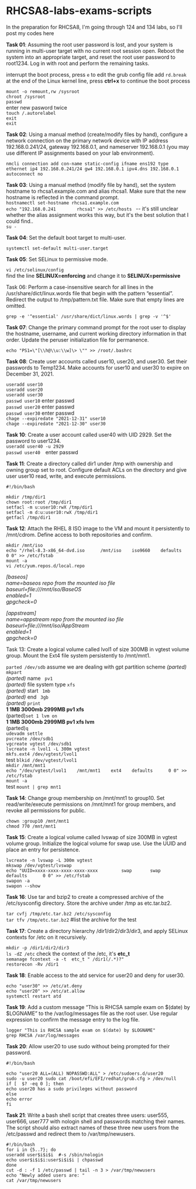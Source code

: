# RHCSA8-labs-exams-scripts
In the preparation for RHCSA8, I'm going through 124 and 134 labs, so I'll post my codes here

**Task 01**: Assuming the root user password is lost, and your system is running in multi-user target with no current root session open. Reboot the system into an appropriate target, and reset the root user password to root1234. Log in with root and perform the remaining tasks.


interrupt the boot process, press `e` to edit the grub config file
add `rd.break` at the end of the Linux kernel line, press **ctrl+x** to continue the boot process

`mount -o remount,rw /sysroot`  
`chroot /sysroot`  
`passwd`  
      enter new pasword twice  
`touch /.autorelabel`  
`exit`  
`exit`  


**Task 02**: Using a manual method (create/modify files by hand), configure a network connection on the primary network device with IP address 192.168.0.241/24, gateway 192.168.0.1, and nameserver 192.168.0.1 (you may use different IP assignments based on your lab environment).
  
`nmcli connection add con-name static-config ifname ens192 type ethernet ip4 192.168.0.241/24 gw4 192.168.0.1 ipv4.dns 192.168.0.1 autoconnect no`  
  
**Task 03**: Using a manual method (modify file by hand), set the system hostname to rhcsa1.example.com and alias rhcsa1. Make sure that the new hostname is reflected in the command prompt.  
`hostnamectl set-hostname rhcsa1.example.com`  
`echo "192.168.0.241        rhcsa1" >> /etc/hosts `  -- it's still unclear whether the alias assignment works this way, but it's the best solution that I could find..    
`su -`  


**Task 04**: Set the default boot target to multi-user.   

`systemctl set-default multi-user.target`  

**Task 05**: Set SELinux to permissive mode.   

`vi /etc/selinux/config`  
find the line **SELINUX=enforcing** and change it to **SELINUX=permissive**  

  
Task 06: Perform a case-insensitive search for all lines in the /usr/share/dict/linux.words file that begin with the pattern “essential”. Redirect the output to /tmp/pattern.txt file. Make sure that empty lines are omitted.

`grep -e '^essential' /usr/share/dict/linux.words | grep -v '^$' `  


**Task 07**: Change the primary command prompt for the root user to display the hostname, username, and current working directory information in that order. Update the peruser initialization file for permanence.  

`echo "PS1=\"[\\h@\\u:\\w]\> \"" >> /root/.bashrc`  

  
**Task 08**: Create user accounts called user10, user20, and user30. Set their passwords to Temp1234. Make accounts for user10 and user30 to expire on December 31, 2021.  

`useradd user10`  
`useradd user20`  
`useradd user30`  
`passwd user10`  enter passwd   
`passwd user20`  enter passwd      
`passwd user30`  enter passwd   
`chage --expiredate "2021-12-31" user10`  
`chage --expiredate "2021-12-30" user30`  
  
**Task 10**: Create a user account called user40 with UID 2929. Set the password to user1234.  
`useradd user40 -u 2929`  
`passwd user40  `enter passwd  


**Task 11**: Create a directory called dir1 under /tmp with ownership and owning group set to root. Configure default ACLs on the directory and give user user10 read, write, and execute permissions.  

`#!/bin/bash`

`mkdir /tmp/dir1`  
`chown root:root /tmp/dir1`  
`setfacl -m u:user10:rwX /tmp/dir1`  
`setfacl -m d:u:user10:rwX /tmp/dir1`  
`getfacl /tmp/dir1`  
  
  
**Task 12**: Attach the RHEL 8 ISO image to the VM and mount it persistently to /mnt/cdrom. Define access to both repositories and confirm.  
  
`mkdir /mnt/iso`  
`echo "/rhel-8.3-x86_64-dvd.iso      /mnt/iso    iso9660    defaults    0 0" >> /etc/fstab`  
`mount -a`  
`vi /etc/yum.repos.d/local.repo`   

_[baseos]_  
_name=baseos repo from the mounted iso file_  
_baseurl=file:///mnt/iso/BaseOS_  
_enabled=1_  
_gpgcheck=0_  
  
_[appstream]_  
_name=appstream repo from the mounted iso file_  
_baseurl=file:///mnt/iso/AppStream_  
_enabled=1_  
_gpgcheck=0_   


Task 13: Create a logical volume called lvol1 of size 300MB in vgtest volume group. Mount the Ext4 file system persistently to /mnt/mnt1.  

`parted /dev/sdb`   assume we are dealing with gpt partition scheme
_(parted)_ `mkpart`  
_(parted)_ name ` pv1`  
_(parted)_ file system type `xfs`  
_(parted)_ start ` 1mb`  
_(parted)_ end ` 3gb`  
_(parted)_ `print`  
**1      1MB   3000mb  2999MB    pv1    xfs**  
(parted)`set 1 lvm on`  
**1      1MB   3000mb  2999MB    pv1    xfs     lvm**   
(parted)`q`  
`udevadm settle`  
`pvcreate /dev/sdb1`  
`vgcreate vgtest /dev/sdb1`  
`lvcreate -n lvol1 -L 300m vgtest`  
`mkfs.ext4 /dev/vgtest/lvol1`  
test `blkid /dev/vgtest/lvol1`  
`mkdir /mnt/mnt1`  
`echo "/dev/vgtest/lvol1    /mnt/mnt1    ext4    defaults      0 0" >> /etc/fstab`  
`mount -a`  
test `mount | grep mnt1`  
  


**Task 14**: Change group membership on /mnt/mnt1 to group10. Set read/write/execute permissions on /mnt/mnt1 for group members, and revoke all permissions for public.  
  
`chown :group10 /mnt/mnt1`  
`chmod 770 /mnt/mnt1`  

**Task 15**: Create a logical volume called lvswap of size 300MB in vgtest volume group. Initialize the logical volume for swap use. Use the UUID and place an entry for persistence.   
  

`lvcreate -n lvswap -L 300m vgtest`  
`mkswap /dev/vgtest/lvswap`  
`echo "UUID=xxxx-xxxx-xxxx-xxxx-xxxx         swap       swap       defaults      0 0" >> /etc/fstab`  
`swapon -a`  
`swapon --show`  
  

**Task 16**: Use tar and bzip2 to create a compressed archive of the /etc/sysconfig directory. Store the archive under /tmp as etc.tar.bz2.  
  
`tar cvfj /tmp/etc.tar.bz2 /etc/sysconfig`  
`tar tfv /tmp/etc.tar.bz2` #list the archive for the test  
  
**Task 17**: Create a directory hierarchy /dir1/dir2/dir3/dir3, and apply SELinux contexts for /etc on it recursively.  
  
`mkdir -p /dir1/dir2/dir3`  
`ls -dZ /etc` check the context of the /etc, it's **etc_t**  
`semanage fcontext -a -t  etc_t " /dir1(/.*)?"`  
`restorecon -Rv /dir1`  
  
**Task 18**: Enable access to the atd service for user20 and deny for user30. 

`echo "user30" >> /etc/at.deny`  
`echo "user20" >> /etc/at.allow`  
`systemctl restart atd`  
  
**Task 19**: Add a custom message “This is RHCSA sample exam on $(date) by $LOGNAME” to the /var/log/messages file as the root user. Use regular expression to confirm the message entry to the log file.  
  
`logger "This is RHCSA sample exam on $(date) by $LOGNAME"`  
`grep RHCSA /var/log/messages`  
  
**Task 20**: Allow user20 to use sudo without being prompted for their password.  
  

`#!/bin/bash`  

`echo "user20 ALL=(ALL) NOPASSWD:ALL" > /etc/sudoers.d/user20 `  
`sudo -u user20 sudo cat /boot/efi/EFI/redhat/grub.cfg > /dev/null`  
`if [  $? -eq 0 ]; then`  
	`echo user20 has a sudo privileges without password`  
`else`  
	`echo error`  
`fi`  
  

**Task 21**: Write a bash shell script that creates three users: user555, user666, user777 with nologin shell and passwords matching their names. The script should also extract names of these three new users from the /etc/passwd and redirect them to /var/tmp/newusers.


`#!/bin/bash`  
`for i in {5..7}; do`  
	`useradd user$i$i$i  #-s /sbin/nologin`  
	`echo user$i$i$i:user$i$i$i | chpasswd`  
`done`  
`cut -d : -f 1 /etc/passwd | tail -n 3 > /var/tmp/newusers`  
`echo "Newly added users are: "`  
`cat /var/tmp/newusers`  




  






